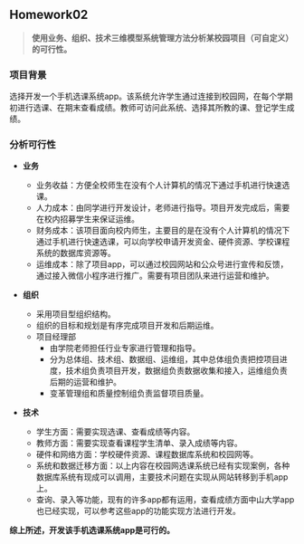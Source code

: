 ## Homework02
> **使用业务、组织、技术三维模型系统管理方法分析某校园项目（可自定义）的可行性。**

### 项目背景
选择开发一个手机选课系统app。该系统允许学生通过连接到校园网，在每个学期初进行选课、在期末查看成绩。教师可访问此系统、选择其所教的课、登记学生成绩。

### 分析可行性

- **业务**
  - 业务收益：方便全校师生在没有个人计算机的情况下通过手机进行快速选课。
  - 人力成本：由同学进行开发设计，老师进行指导。项目开发完成后，需要在校内招募学生来保证运维。
  - 财务成本：该项目面向校内师生，主要目的是在没有个人计算机的情况下通过手机进行快速选课，可以向学校申请开发资金、硬件资源、学校课程系统的数据库资源等。
  - 运维成本：除了项目app，可以通过校园网站和公众号进行宣传和反馈，通过接入微信小程序进行推广。需要有项目团队来进行运营和维护。

- **组织**
  - 采用项目型组织结构。
  - 组织的目标和规划是有序完成项目开发和后期运维。
  - 项目经理部
    - 由学院老师担任行业专家进行管理和指导。
    - 分为总体组、技术组、数据组、运维组，其中总体组负责把控项目进度，技术组负责项目开发，数据组负责数据收集和接入，运维组负责后期的运营和维护。
    - 变革管理组和质量控制组负责监督项目质量。

- **技术**
  - 学生方面：需要实现选课、查看成绩等内容。
  - 教师方面：需要实现查看课程学生清单、录入成绩等内容。
  - 硬件和网络方面：学校硬件资源、课程数据库系统和校园网等。
  - 系统和数据迁移方面：以上内容在校园网选课系统已经有实现案例，各种数据库系统有现成可以调用，主要技术问题在实现从网站转移到手机app上。
  - 查询、录入等功能，现有的许多app都有运用，查看成绩方面中山大学app也已经实现，可以参考这些app的功能实现方法进行开发。

**综上所述，开发该手机选课系统app是可行的。**

